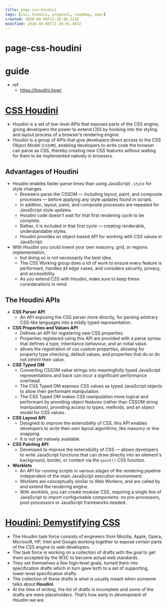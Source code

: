 ```yaml
---
title: page-css-houdini
tags: [css, houdini, proposal, roadmap, spec]
created: 2020-08-08T11:28:48.214Z
modified: 2020-08-08T11:30:01.467Z
---
```


# page-css-houdini

# guide

- ref
  - https://houdini.how/
# [CSS Houdini](https://developer.mozilla.org/en-US/docs/Web/Houdini)
- Houdini is a set of low-level APIs that exposes parts of the CSS engine, giving developers the power to extend CSS by hooking into the styling and layout process of a browser’s rendering engine.  
- Houdini is a group of APIs that give developers direct access to the CSS Object Model (`CSSOM`), enabling developers to write code the browser can parse as CSS, thereby creating new CSS features without waiting for them to be implemented natively in browsers.

## Advantages of Houdini

- Houdini enables faster parse times than using JavaScript `.style` for style changes.
  - Browsers parse the CSSOM — including layout, paint, and composite processes — before applying any style updates found in scripts. 
  - In addition, layout, paint, and composite processes are repeated for JavaScript style updates. 
  - Houdini code doesn't wait for that first rendering cycle to be complete. 
  - Rather, it is included in that first cycle — creating renderable, understandable styles. 
  - Houdini provides an object-based API for working with CSS values in JavaScript.
- With Houdini you could invent your own masonry, grid, or regions implementation, 
  - but doing so is not necessarily the best idea. 
  - The CSS Working group does a lot of work to ensure every feature is performant, handles all edge cases, and considers security, privacy, and accessibility. 
  - As you extend CSS with Houdini, make sure to keep these considerations in mind

## The Houdini APIs

- **CSS Parser API**
  - An API exposing the CSS parser more directly, for parsing arbitrary CSS-like languages into a mildly typed representation.
- **CSS Properties and Values API** 
  - Defines an API for registering new CSS properties. 
  - Properties registered using this API are provided with a parse syntax that defines a type, inheritance behaviour, and an initial value.
  - allows the registration of css custom properties, allowing for property type checking, default values, and properties that do or do not inherit their value.
- **CSS Typed OM**
  - Converting CSSOM value strings into meaningfully typed JavaScript representations and back can incur a significant performance overhead. 
  - The CSS Typed OM exposes CSS values as typed JavaScript objects to allow their performant manipulation.
  - The CSS Typed OM makes CSS manipulation more logical and performant by providing object features (rather than CSSOM string manipulation), providing access to types, methods, and an object model for CSS values.
- **CSS Layout API** 
  - Designed to improve the extensibility of CSS, this API enables developers to write their own layout algorithms, like masonry or line snapping. 
  - It is not yet natively available.
- **CSS Painting API**
  - Developed to improve the extensibility of CSS — allows developers to write JavaScript functions that can draw directly into an element's background, border, or content via the `paint()` CSS function.
- **Worklets**
  - An API for running scripts in various stages of the rendering pipeline independent of the main JavaScript execution environment. 
  - Worklets are conceptually similar to Web Workers, and are called by and extend the rendering engine.
  - With worklets, you can create modular CSS, requiring a single line of JavaScript to import configureable components: no pre-processors, post-processors or JavaScript frameworks needed.
# [Houdini: Demystifying CSS](https://developers.google.com/web/updates/2016/05/houdini)
- The Houdini task force consists of engineers from Mozilla, Apple, Opera, Microsoft, HP, Intel and Google working together to expose certain parts of the CSS engine to web developers. 
- The task force is working on a collection of drafts with the goal to get them accepted by the W3C to become actual web standards. 
- They set themselves a few high-level goals, turned them into specification drafts which in turn gave birth to a set of supporting, lower-level specification drafts. 
- The collection of these drafts is what is usually meant when someone talks about **Houdini**. 
- At the time of writing, the list of drafts is incomplete and some of the drafts are mere placeholders. That’s how early in development of Houdini we are.

